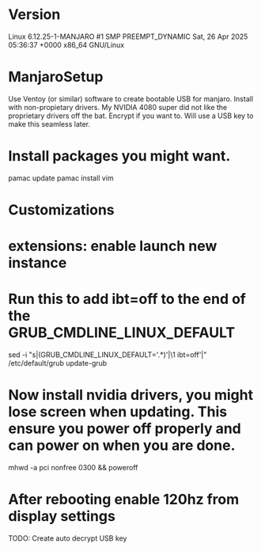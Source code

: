 # Version
Linux 6.12.25-1-MANJARO #1 SMP PREEMPT_DYNAMIC Sat, 26 Apr 2025 05:36:37 +0000 x86_64 GNU/Linux

# ManjaroSetup
Use Ventoy (or similar) software to create bootable USB for manjaro.
Install with non-propietary drivers. My NVIDIA 4080 super did not like the proprietary drivers off the bat.
Encrypt if you want to. Will use a USB key to make this seamless later.

# Install packages you might want.
pamac update
pamac install vim

# Customizations
# extensions: enable launch new instance


# Run this to add ibt=off to the end of the GRUB_CMDLINE_LINUX_DEFAULT
sed -i "s|\(GRUB_CMDLINE_LINUX_DEFAULT='.*\)'|\1 ibt=off'|" /etc/default/grub
update-grub

# Now install nvidia drivers, you might lose screen when updating. This ensure you power off properly and can power on when you are done.
mhwd -a pci nonfree 0300 && poweroff

# After rebooting enable 120hz from display settings

TODO:
Create auto decrypt USB key
